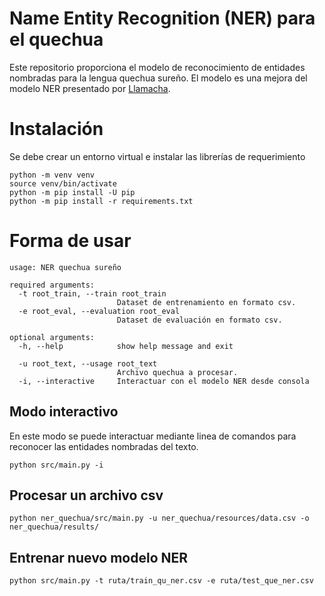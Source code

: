 

# Name Entity Recognition (NER) para el quechua

Este repositorio proporciona el modelo de reconocimiento de entidades nombradas para la lengua quechua sureño. El modelo es una mejora del modelo NER presentado por [Llamacha](https://aclanthology.org/2022.deeplo-1.1/). 

# Instalación


Se debe crear un entorno virtual e instalar las librerías de requerimiento
```
python -m venv venv
source venv/bin/activate
python -m pip install -U pip
python -m pip install -r requirements.txt
```

# Forma de usar

```
usage: NER quechua sureño

required arguments:
  -t root_train, --train root_train
                        Dataset de entrenamiento en formato csv.
  -e root_eval, --evaluation root_eval
                        Dataset de evaluación en formato csv.

optional arguments:
  -h, --help            show help message and exit

  -u root_text, --usage root_text
                        Archivo quechua a procesar.
  -i, --interactive     Interactuar con el modelo NER desde consola
```

## Modo interactivo

En este modo se puede interactuar mediante linea de comandos para reconocer las entidades nombradas del texto.

```
python src/main.py -i
```

## Procesar un archivo csv


```
python ner_quechua/src/main.py -u ner_quechua/resources/data.csv -o ner_quechua/results/
```

## Entrenar nuevo modelo NER

```
python src/main.py -t ruta/train_qu_ner.csv -e ruta/test_que_ner.csv
```
